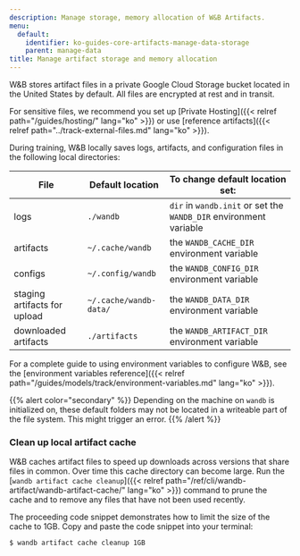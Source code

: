 ```yaml
---
description: Manage storage, memory allocation of W&B Artifacts.
menu:
  default:
    identifier: ko-guides-core-artifacts-manage-data-storage
    parent: manage-data
title: Manage artifact storage and memory allocation
---
```


W&B stores artifact files in a private Google Cloud Storage bucket located in the United States by default. All files are encrypted at rest and in transit.

For sensitive files, we recommend you set up [Private Hosting]({{< relref path="/guides/hosting/" lang="ko" >}}) or use [reference artifacts]({{< relref path="../track-external-files.md" lang="ko" >}}).

During training, W&B locally saves logs, artifacts, and configuration files in the following local directories:

| File | Default location | To change default location set: |
| ---- | ---------------- | ------------------------------- |
| logs | `./wandb` | `dir` in `wandb.init` or set the `WANDB_DIR` environment variable |
| artifacts | `~/.cache/wandb` | the `WANDB_CACHE_DIR` environment variable |
| configs | `~/.config/wandb` | the `WANDB_CONFIG_DIR` environment variable |
| staging artifacts for upload  | `~/.cache/wandb-data/` | the `WANDB_DATA_DIR` environment variable |
| downloaded artifacts | `./artifacts` | the `WANDB_ARTIFACT_DIR` environment variable |

For a complete guide to using environment variables to configure W&B, see the [environment variables reference]({{< relref path="/guides/models/track/environment-variables.md" lang="ko" >}}).

{{% alert color="secondary" %}}
Depending on the machine on `wandb` is initialized on, these default folders may not be located in a writeable part of the file system. This might trigger an error.
{{% /alert %}}

### Clean up local artifact cache

W&B caches artifact files to speed up downloads across versions that share files in common. Over time this cache directory can become large. Run the [`wandb artifact cache cleanup`]({{< relref path="/ref/cli/wandb-artifact/wandb-artifact-cache/" lang="ko" >}}) command to prune the cache and to remove any files that have not been used recently.

The proceeding code snippet demonstrates how to limit the size of the cache to 1GB. Copy and paste the code snippet into your terminal:

```bash
$ wandb artifact cache cleanup 1GB
```